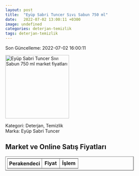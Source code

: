 ```yaml
---
layout: post
title:  "Eyüp Sabri Tuncer Sıvı Sabun 750 ml"
date:   2022-07-02 13:00:11 +0300
image: undefined
categories: deterjan-temizlik
tags: deterjan-temizlik
---
```


Son Güncelleme: 2022-07-02 16:00:11

<img src="undefined" width="200" alt="Eyüp Sabri Tuncer Sıvı Sabun 750 ml market fiyatları" />

Kategori: Deterjan, Temizlik
<br />
Marka: Eyüp Sabri Tuncer

<h2>Market ve Online Satış Fiyatları</h2>

<table border="1" style="padding: 5px;width:80%;">
  <tr>
    <td style="padding: 5px;"><strong>Perakendeci</strong></td>
    <td><strong>Fiyat</strong></td>
    <td><strong>İşlem</strong></td>
  </tr>
  
</table>
